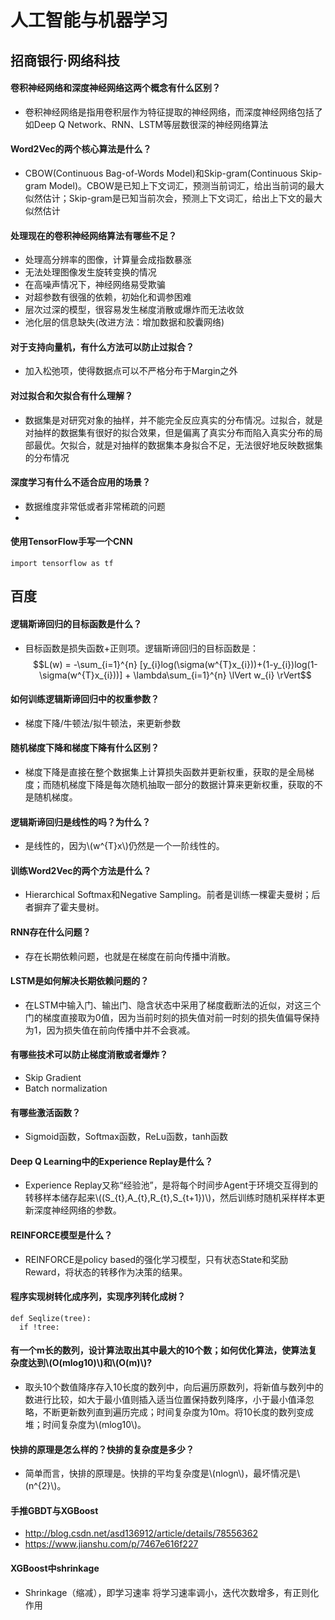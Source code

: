 # 人工智能与机器学习
<script type="text/javascript" src="http://cdn.mathjax.org/mathjax/latest/MathJax.js?config=default"></script>

## 招商银行·网络科技

#### 卷积神经网络和深度神经网络这两个概念有什么区别？
* 卷积神经网络是指用卷积层作为特征提取的神经网络，而深度神经网络包括了如Deep Q Network、RNN、LSTM等层数很深的神经网络算法

#### Word2Vec的两个核心算法是什么？
* CBOW(Continuous Bag-of-Words Model)和Skip-gram(Continuous Skip-gram Model)。CBOW是已知上下文词汇，预测当前词汇，给出当前词的最大似然估计；Skip-gram是已知当前次会，预测上下文词汇，给出上下文的最大似然估计

#### 处理现在的卷积神经网络算法有哪些不足？
* 处理高分辨率的图像，计算量会成指数暴涨
* 无法处理图像发生旋转变换的情况
* 在高噪声情况下，神经网络易受欺骗
* 对超参数有很强的依赖，初始化和调参困难
* 层次过深的模型，很容易发生梯度消散或爆炸而无法收敛
* 池化层的信息缺失(改进方法：增加数据和胶囊网络)

#### 对于支持向量机，有什么方法可以防止过拟合？
* 加入松弛项，使得数据点可以不严格分布于Margin之外

#### 对过拟合和欠拟合有什么理解？
* 数据集是对研究对象的抽样，并不能完全反应真实的分布情况。过拟合，就是对抽样的数据集有很好的拟合效果，但是偏离了真实分布而陷入真实分布的局部最优。欠拟合，就是对抽样的数据集本身拟合不足，无法很好地反映数据集的分布情况

#### 深度学习有什么不适合应用的场景？
* 数据维度非常低或者非常稀疏的问题
* 

#### 使用TensorFlow手写一个CNN
    import tensorflow as tf

## 百度
#### 逻辑斯谛回归的目标函数是什么？
* 目标函数是损失函数+正则项。逻辑斯谛回归的目标函数是：
	$$L(w) = -\sum_{i=1}^{n} [y_{i}log(\sigma(w^{T}x_{i}))+(1-y_{i})log(1-\sigma(w^{T}x_{i}))] + \lambda\sum_{i=1}^{n} \lVert w_{i} \rVert$$
	
#### 如何训练逻辑斯谛回归中的权重参数？
* 梯度下降/牛顿法/拟牛顿法，来更新参数

#### 随机梯度下降和梯度下降有什么区别？
* 梯度下降是直接在整个数据集上计算损失函数并更新权重，获取的是全局梯度；而随机梯度下降是每次随机抽取一部分的数据计算来更新权重，获取的不是随机梯度。

#### 逻辑斯谛回归是线性的吗？为什么？
* 是线性的，因为\\(w^{T}x\\)仍然是一个一阶线性的。

#### 训练Word2Vec的两个方法是什么？
* Hierarchical Softmax和Negative Sampling。前者是训练一棵霍夫曼树；后者摒弃了霍夫曼树。

#### RNN存在什么问题？
* 存在长期依赖问题，也就是在梯度在前向传播中消散。

#### LSTM是如何解决长期依赖问题的？
* 在LSTM中输入门、输出门、隐含状态中采用了梯度截断法的近似，对这三个门的梯度直接取为0值，因为当前时刻的损失值对前一时刻的损失值偏导保持为1，因为损失值在前向传播中并不会衰减。

#### 有哪些技术可以防止梯度消散或者爆炸？
* Skip Gradient
* Batch normalization

#### 有哪些激活函数？
* Sigmoid函数，Softmax函数，ReLu函数，tanh函数

#### Deep Q Learning中的Experience Replay是什么？
* Experience Replay又称“经验池”，是将每个时间步Agent于环境交互得到的转移样本储存起来\\((S_{t},A_{t},R_{t},S_{t+1})\\)，然后训练时随机采样样本更新深度神经网络的参数。

#### REINFORCE模型是什么？
* REINFORCE是policy based的强化学习模型，只有状态State和奖励Reward，将状态的转移作为决策的结果。

#### 程序实现树转化成序列，实现序列转化成树？
    def Seqlize(tree):
      if !tree:
         

#### 有一个m长的数列，设计算法取出其中最大的10个数；如何优化算法，使算法复杂度达到\\(O(mlog10)\\)和\\(O(m)\\)?
* 取头10个数值降序存入10长度的数列中，向后遍历原数列，将新值与数列中的数进行比较，如大于最小值则插入适当位置保持数列降序，小于最小值泽忽略，不断更新数列直到遍历完成；时间复杂度为10m。将10长度的数列变成堆；时间复杂度为\\(mlog10\\)。
 
#### 快排的原理是怎么样的？快排的复杂度是多少？
* 简单而言，快排的原理是。快排的平均复杂度是\\(nlogn\\)，最坏情况是\\(n^{2}\\)。

#### 手推GBDT与XGBoost
* http://blog.csdn.net/asd136912/article/details/78556362
* https://www.jianshu.com/p/7467e616f227

#### XGBoost中shrinkage
* Shrinkage（缩减），即学习速率 将学习速率调小，迭代次数增多，有正则化作用


